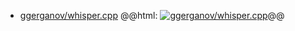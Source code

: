 - [ggerganov/whisper.cpp](https://github.com/ggerganov/whisper.cpp)
  @@html: <a href="https://github.com/ggerganov/whisper.cpp/"><img src="https://github-readme-stats-astronomer.vercel.app/api/pin/?username=ggerganov&repo=whisper.cpp&theme=tokyonight" alt="ggerganov/whisper.cpp"/></a>@@